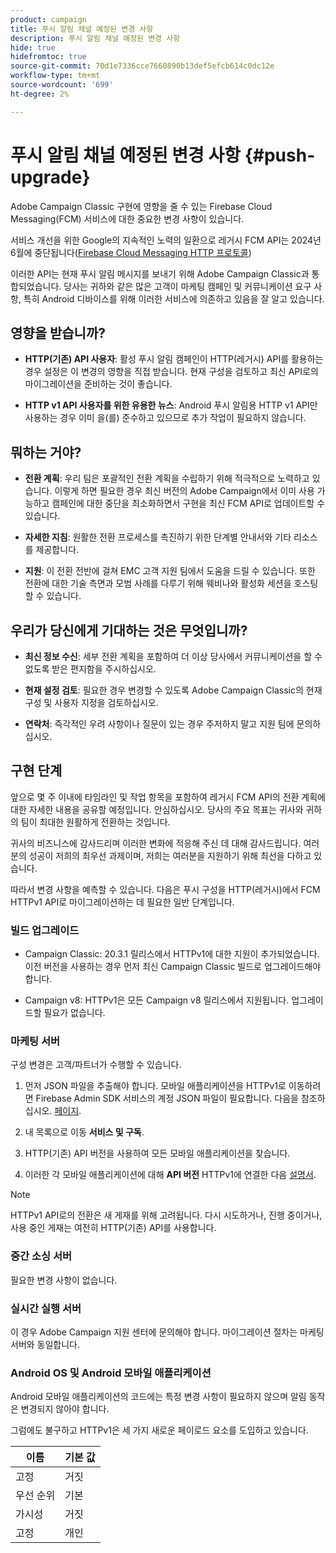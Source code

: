 ```yaml
---
product: campaign
title: 푸시 알림 채널 예정된 변경 사항
description: 푸시 알림 채널 예정된 변경 사항
hide: true
hidefromtoc: true
source-git-commit: 70d1e7336cce7660890b13def5efcb614c0dc12e
workflow-type: tm+mt
source-wordcount: '699'
ht-degree: 2%

---
```


# 푸시 알림 채널 예정된 변경 사항 {#push-upgrade}

Adobe Campaign Classic 구현에 영향을 줄 수 있는 Firebase Cloud Messaging(FCM) 서비스에 대한 중요한 변경 사항이 있습니다.

서비스 개선을 위한 Google의 지속적인 노력의 일환으로 레거시 FCM API는 2024년 6월에 중단됩니다([Firebase Cloud Messaging HTTP 프로토콜](https://firebase.google.com/docs/cloud-messaging/http-server-ref))

이러한 API는 현재 푸시 알림 메시지를 보내기 위해 Adobe Campaign Classic과 통합되었습니다. 당사는 귀하와 같은 많은 고객이 마케팅 캠페인 및 커뮤니케이션 요구 사항, 특히 Android 디바이스를 위해 이러한 서비스에 의존하고 있음을 잘 알고 있습니다.

## 영향을 받습니까?

* **HTTP(기존) API 사용자**: 활성 푸시 알림 캠페인이 HTTP(레거시) API를 활용하는 경우 설정은 이 변경의 영향을 직접 받습니다. 현재 구성을 검토하고 최신 API로의 마이그레이션을 준비하는 것이 좋습니다.

* **HTTP v1 API 사용자를 위한 유용한 뉴스**: Android 푸시 알림용 HTTP v1 API만 사용하는 경우 이미 을(를) 준수하고 있으므로 추가 작업이 필요하지 않습니다.

## 뭐하는 거야?

* **전환 계획**: 우리 팀은 포괄적인 전환 계획을 수립하기 위해 적극적으로 노력하고 있습니다. 이렇게 하면 필요한 경우 최신 버전의 Adobe Campaign에서 이미 사용 가능하고 캠페인에 대한 중단을 최소화하면서 구현을 최신 FCM API로 업데이트할 수 있습니다.

* **자세한 지침**: 원활한 전환 프로세스를 촉진하기 위한 단계별 안내서와 기타 리소스를 제공합니다.

* **지원**: 이 전환 전반에 걸쳐 EMC 고객 지원 팀에서 도움을 드릴 수 있습니다. 또한 전환에 대한 기술 측면과 모범 사례를 다루기 위해 웨비나와 활성화 세션을 호스팅할 수 있습니다.

## 우리가 당신에게 기대하는 것은 무엇입니까?

* **최신 정보 수신**: 세부 전환 계획을 포함하여 더 이상 당사에서 커뮤니케이션을 할 수 없도록 받은 편지함을 주시하십시오.

* **현재 설정 검토**: 필요한 경우 변경할 수 있도록 Adobe Campaign Classic의 현재 구성 및 사용자 지정을 검토하십시오.

* **연락처**: 즉각적인 우려 사항이나 질문이 있는 경우 주저하지 말고 지원 팀에 문의하십시오.

## 구현 단계

앞으로 몇 주 이내에 타임라인 및 작업 항목을 포함하여 레거시 FCM API의 전환 계획에 대한 자세한 내용을 공유할 예정입니다. 안심하십시오. 당사의 주요 목표는 귀사와 귀하의 팀이 최대한 원활하게 전환하는 것입니다.

귀사의 비즈니스에 감사드리며 이러한 변화에 적응해 주신 데 대해 감사드립니다. 여러분의 성공이 저희의 최우선 과제이며, 저희는 여러분을 지원하기 위해 최선을 다하고 있습니다.

따라서 변경 사항을 예측할 수 있습니다. 다음은 푸시 구성을 HTTP(레거시)에서 FCM HTTPv1 API로 마이그레이션하는 데 필요한 일반 단계입니다.

### 빌드 업그레이드

* Campaign Classic: 20.3.1 릴리스에서 HTTPv1에 대한 지원이 추가되었습니다. 이전 버전을 사용하는 경우 먼저 최신 Campaign Classic 빌드로 업그레이드해야 합니다.

* Campaign v8: HTTPv1은 모든 Campaign v8 릴리스에서 지원됩니다. 업그레이드할 필요가 없습니다.

### 마케팅 서버

구성 변경은 고객/파트너가 수행할 수 있습니다.

1. 먼저 JSON 파일을 추출해야 합니다. 모바일 애플리케이션을 HTTPv1로 이동하려면 Firebase Admin SDK 서비스의 계정 JSON 파일이 필요합니다. 다음을 참조하십시오. [페이지](https://firebase.google.com/docs/admin/setup#initialize-sdk).

1. 내 목록으로 이동 **서비스 및 구독**.

1. HTTP(기존) API 버전을 사용하여 모든 모바일 애플리케이션을 찾습니다.

1. 이러한 각 모바일 애플리케이션에 대해 **API 버전** HTTPv1에 연결한 다음 [설명서](https://experienceleague.adobe.com/docs/campaign-classic/using/sending-messages/sending-push-notifications/configure-the-mobile-app/configuring-the-mobile-application-android.html).

>[!NOTE]
>
>HTTPv1 API로의 전환은 새 게재를 위해 고려됩니다. 다시 시도하거나, 진행 중이거나, 사용 중인 게재는 여전히 HTTP(기존) API를 사용합니다.

### 중간 소싱 서버

필요한 변경 사항이 없습니다.

### 실시간 실행 서버

이 경우 Adobe Campaign 지원 센터에 문의해야 합니다. 마이그레이션 절차는 마케팅 서버와 동일합니다.

### Android OS 및 Android 모바일 애플리케이션

Android 모바일 애플리케이션의 코드에는 특정 변경 사항이 필요하지 않으며 알림 동작은 변경되지 않아야 합니다.

그럼에도 불구하고 HTTPv1은 세 가지 새로운 페이로드 요소를 도입하고 있습니다.

| 이름 | 기본 값 |
|---|---|
| 고정 | 거짓 |
| 우선 순위 | 기본 |
| 가시성 | 거짓 |
| 고정 | 개인 |
